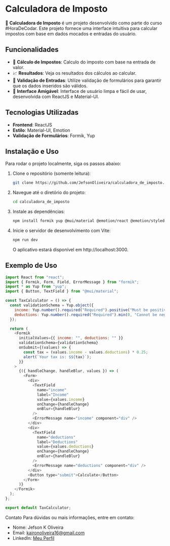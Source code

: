 # Calculadora de Imposto

🚀 **Calculadora de Imposto** é um projeto desenvolvido como parte do curso #HoraDeCodar. Este projeto fornece uma interface intuitiva para calcular impostos com base em dados mocados e entradas do usuário.

## Funcionalidades

- 🧾 **Cálculo de Impostos**: Calculo do imposto com base na entrada de valor.
- 📈 **Resultados**: Veja os resultados dos cálculos ao calcular.
- 🔄 **Validação de Entradas**: Utilize validação de formulários para garantir que os dados inseridos são válidos.
- 🎨 **Interface Amigável**: Interface de usuário limpa e fácil de usar, desenvolvida com ReactJS e Material-UI.

## Tecnologias Utilizadas

- **Frontend**: ReactJS
- **Estilo**: Material-UI, Emotion
- **Validação de Formulários**: Formik, Yup

## Instalação e Uso

Para rodar o projeto localmente, siga os passos abaixo:

1. Clone o repositório (somente leitura):
   ```sh
   git clone https://github.com/JefsonOliveira/calculadora_de_imposto.git
   ```
2. Navegue até o diretório do projeto:
   ```sh
   cd calculadora_de_imposto
   ```
3. Instale as dependências:
   ```sh
   npm install formik yup @mui/material @emotion/react @emotion/styled
   ```
4. Inicie o servidor de desenvolvimento com Vite:
   ```sh
   npm run dev
   ```
   O aplicativo estará disponível em http://localhost:3000.

## Exemplo de Uso

```javascript
import React from "react";
import { Formik, Form, Field, ErrorMessage } from "formik";
import * as Yup from "yup";
import { Button, TextField } from "@mui/material";

const TaxCalculator = () => {
  const validationSchema = Yup.object({
    income: Yup.number().required("Required").positive("Must be positive"),
    deductions: Yup.number().required("Required").min(0, "Cannot be negative"),
  });

  return (
    <Formik
      initialValues={{ income: "", deductions: "" }}
      validationSchema={validationSchema}
      onSubmit={(values) => {
        const tax = (values.income - values.deductions) * 0.25;
        alert(`Your tax is: $${tax}`);
      }}
    >
      {({ handleChange, handleBlur, values }) => (
        <Form>
          <div>
            <TextField
              name="income"
              label="Income"
              value={values.income}
              onChange={handleChange}
              onBlur={handleBlur}
            />
            <ErrorMessage name="income" component="div" />
          </div>
          <div>
            <TextField
              name="deductions"
              label="Deductions"
              value={values.deductions}
              onChange={handleChange}
              onBlur={handleBlur}
            />
            <ErrorMessage name="deductions" component="div" />
          </div>
          <Button type="submit">Calculate</Button>
        </Form>
      )}
    </Formik>
  );
};

export default TaxCalculator;
```

Contato
Para dúvidas ou mais informações, entre em contato:

- Nome: Jefson K Oliveira
- Email: kaironoliveira16@gmail.com
- LinkedIn: [Meu Perfil](https://www.linkedin.com/in/jefson-oliveira-a92a62206/)
